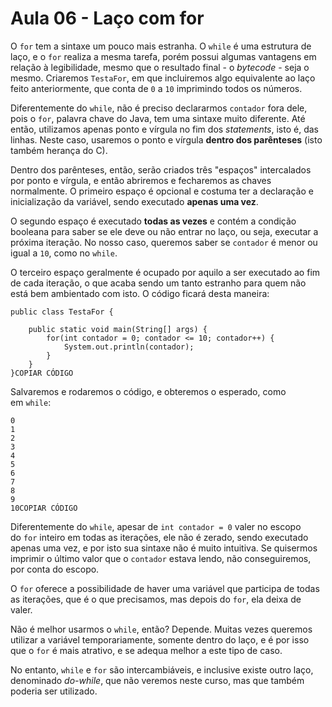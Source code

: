 # Aula 06 - Laço com for

O `for` tem a sintaxe um pouco mais estranha. O `while` é uma estrutura de laço, e o `for` realiza a mesma tarefa, porém possui algumas vantagens em relação à legibilidade, mesmo que o resultado final - o *bytecode* - seja o mesmo. Criaremos `TestaFor`, em que incluiremos algo equivalente ao laço feito anteriormente, que conta de `0` a `10` imprimindo todos os números.

Diferentemente do `while`, não é preciso declararmos `contador` fora dele, pois o `for`, palavra chave do Java, tem uma sintaxe muito diferente. Até então, utilizamos apenas ponto e vírgula no fim dos *statements*, isto é, das linhas. Neste caso, usaremos o ponto e vírgula **dentro dos parênteses** (isto também herança do C).

Dentro dos parênteses, então, serão criados três "espaços" intercalados por ponto e vírgula, e então abriremos e fecharemos as chaves normalmente. O primeiro espaço é opcional e costuma ter a declaração e inicialização da variável, sendo executado **apenas uma vez**.

O segundo espaço é executado **todas as vezes** e contém a condição booleana para saber se ele deve ou não entrar no laço, ou seja, executar a próxima iteração. No nosso caso, queremos saber se `contador` é menor ou igual a `10`, como no `while`.

O terceiro espaço geralmente é ocupado por aquilo a ser executado ao fim de cada iteração, o que acaba sendo um tanto estranho para quem não está bem ambientado com isto. O código ficará desta maneira:

```
public class TestaFor {

    public static void main(String[] args) {
        for(int contador = 0; contador <= 10; contador++) {
            System.out.println(contador);
        }
    }
}COPIAR CÓDIGO
```

Salvaremos e rodaremos o código, e obteremos o esperado, como em `while`:

```
0
1
2
3
4
5
6
7
8
9
10COPIAR CÓDIGO
```

Diferentemente do `while`, apesar de `int contador = 0` valer no escopo do `for` inteiro em todas as iterações, ele não é zerado, sendo executado apenas uma vez, e por isto sua sintaxe não é muito intuitiva. Se quisermos imprimir o último valor que o `contador` estava lendo, não conseguiremos, por conta do escopo.

O `for` oferece a possibilidade de haver uma variável que participa de todas as iterações, que é o que precisamos, mas depois do `for`, ela deixa de valer.

Não é melhor usarmos o `while`, então? Depende. Muitas vezes queremos utilizar a variável temporariamente, somente dentro do laço, e é por isso que o `for` é mais atrativo, e se adequa melhor a este tipo de caso.

No entanto, `while` e `for` são intercambiáveis, e inclusive existe outro laço, denominado *do-while*, que não veremos neste curso, mas que também poderia ser utilizado.